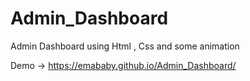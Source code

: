 # Admin_Dashboard
 Admin Dashboard using Html , Css and some animation 


Demo -> https://emababy.github.io/Admin_Dashboard/
